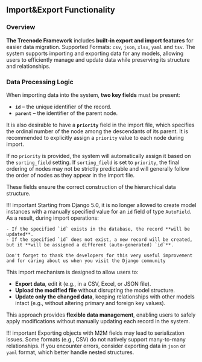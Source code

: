 ## Import&Export Functionality
### Overview

**The Treenode Framework** includes **built-in export and import features** for easier data migration. Supported Formats: `csv`, `json`, `xlsx`, `yaml` and `tsv`. The system supports importing and exporting data for any models, allowing users to efficiently manage and update data while preserving its structure and relationships.

### Data Processing Logic
When importing data into the system, **two key fields** must be present:

- **`id`** – the unique identifier of the record.
- **`parent`** – the identifier of the parent node.

It is also desirable to have a **`priority`** field in the import file, which specifies the ordinal number of the node among the descendants of its parent. It is recommended to explicitly assign a `priority` value to each node during import.  

If no `priority` is provided, the system will automatically assign it based on the `sorting_field` setting. If `sorting_field` is set to `priority`, the final ordering of nodes may not be strictly predictable and will generally follow the order of nodes as they appear in the import file.

These fields ensure the correct construction of the hierarchical data structure.

!!! important
    Starting from Django 5.0, it is no longer allowed to create model instances with a manually specified value for an `id` field of type `AutoField`.  
    As a result, during import operations:

    - If the specified `id` exists in the database, the record **will be updated**.
    - If the specified `id` does not exist, a new record will be created, but it **will be assigned a different (auto-generated) `id`**.

    Don't forget to thank the developers for this very useful improvement and for caring about us when you visit the Django community

This import mechanism is designed to allow users to:

- **Export data**, edit it (e.g., in a CSV, Excel, or JSON file).
- **Upload the modified file** without disrupting the model structure.
- **Update only the changed data**, keeping relationships with other models intact (e.g., without altering primary and foreign key values).

This approach provides **flexible data management**, enabling users to safely apply modifications without manually updating each record in the system.

!!! important
    Exporting objects with M2M fields may lead to serialization issues. 
    Some formats (e.g., CSV) do not natively support many-to-many relationships. If you encounter errors, consider exporting data in `json` or `yaml` format, which better handle nested structures.
